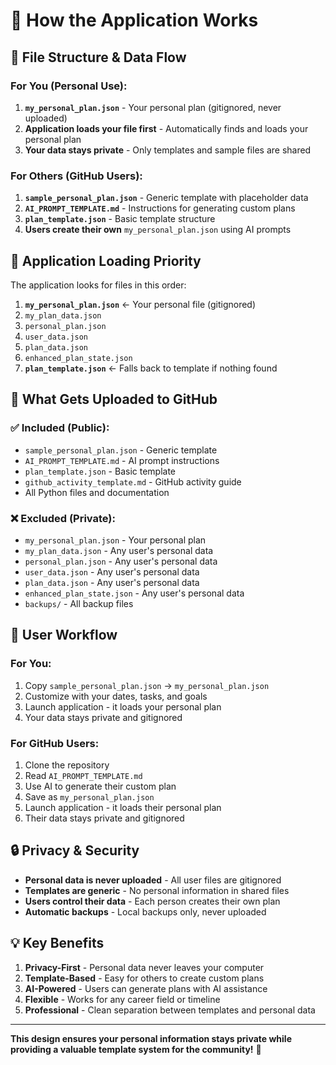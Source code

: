 # 🔧 How the Application Works

## 📁 File Structure & Data Flow

### For You (Personal Use):
1. **`my_personal_plan.json`** - Your personal plan (gitignored, never uploaded)
2. **Application loads your file first** - Automatically finds and loads your personal plan
3. **Your data stays private** - Only templates and sample files are shared

### For Others (GitHub Users):
1. **`sample_personal_plan.json`** - Generic template with placeholder data
2. **`AI_PROMPT_TEMPLATE.md`** - Instructions for generating custom plans
3. **`plan_template.json`** - Basic template structure
4. **Users create their own** `my_personal_plan.json` using AI prompts

## 🔄 Application Loading Priority

The application looks for files in this order:
1. **`my_personal_plan.json`** ← Your personal file (gitignored)
2. `my_plan_data.json`
3. `personal_plan.json`
4. `user_data.json`
5. `plan_data.json`
6. `enhanced_plan_state.json`
7. **`plan_template.json`** ← Falls back to template if nothing found

## 🎯 What Gets Uploaded to GitHub

### ✅ Included (Public):
- `sample_personal_plan.json` - Generic template
- `AI_PROMPT_TEMPLATE.md` - AI prompt instructions
- `plan_template.json` - Basic template
- `github_activity_template.md` - GitHub activity guide
- All Python files and documentation

### ❌ Excluded (Private):
- `my_personal_plan.json` - Your personal plan
- `my_plan_data.json` - Any user's personal data
- `personal_plan.json` - Any user's personal data
- `user_data.json` - Any user's personal data
- `plan_data.json` - Any user's personal data
- `enhanced_plan_state.json` - Any user's personal data
- `backups/` - All backup files

## 🚀 User Workflow

### For You:
1. Copy `sample_personal_plan.json` → `my_personal_plan.json`
2. Customize with your dates, tasks, and goals
3. Launch application - it loads your personal plan
4. Your data stays private and gitignored

### For GitHub Users:
1. Clone the repository
2. Read `AI_PROMPT_TEMPLATE.md`
3. Use AI to generate their custom plan
4. Save as `my_personal_plan.json`
5. Launch application - it loads their personal plan
6. Their data stays private and gitignored

## 🔒 Privacy & Security

- **Personal data is never uploaded** - All user files are gitignored
- **Templates are generic** - No personal information in shared files
- **Users control their data** - Each person creates their own plan
- **Automatic backups** - Local backups only, never uploaded

## 💡 Key Benefits

1. **Privacy-First** - Personal data never leaves your computer
2. **Template-Based** - Easy for others to create custom plans
3. **AI-Powered** - Users can generate plans with AI assistance
4. **Flexible** - Works for any career field or timeline
5. **Professional** - Clean separation between templates and personal data

---

**This design ensures your personal information stays private while providing a valuable template system for the community!** 🚀
